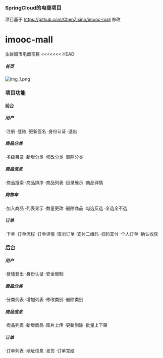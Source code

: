 ### SpringCloud的电商项目
项目基于 https://github.com/ChenZixinn/imooc-mall 修改

# imooc-mall
生鲜超市电商项目
<<<<<<< HEAD

##### 首页
![img_1.png](img_1.png)

### 项目功能
#### 前台
##### 用户
·注册
·登陆
·更新签名
·身份认证
·退出
##### 商品分类
·多级目录
·新增分类
·修改分类
·删除分类
##### 商品信息
·商品搜索
·商品排序
·商品列表
·目录展示
·商品详情
##### 购物车
·加入商品
·列表显示
·数量更改
·删除商品
·勾选反选
·全选全不选
##### 订单
·下单
·订单流程
·订单详情
·取消订单
·支付二维码
·扫码支付
·个人订单
·确认收获

### 后台
##### 用户
·登陆登出
·身份认证
·安全限制
##### 商品分类
·分类列表
·增加列表
·修改类别
·删除类别
##### 商品信息
·商品列表
·新增商品
·图片上传
·更新删除
·批量上下架
##### 订单
·订单列表
·地址信息
·发货
·订单完结
